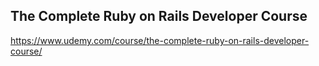 ## The Complete Ruby on Rails Developer Course

https://www.udemy.com/course/the-complete-ruby-on-rails-developer-course/
